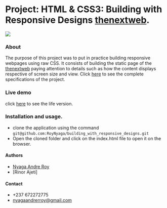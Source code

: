 # Project: HTML & CSS3: Building with Responsive Designs [thenextweb](https://thenextweb.com/).

<img src="https://res.cloudinary.com/it-s-tech/image/upload/v1585172057/Screenshot_from_2020-03-25_22-13-00_lxrr7j.png">

### About
The purpose of this project was to put in practice building responsive webpages using raw CSS. It consists of building the static page of the [thenextweb](https://thenextweb.com/) paying attention to details such as how the content displays respective of screen size and view. Click [here](https://www.theodinproject.com/courses/html5-and-css3/lessons/building-with-responsive-design) to see the complete specifications of the project.

### Live demo 
click [here](https://roynyaga.github.io/building_with_responsive_designs/) to see the life version. 

### Installation and usage.
* clone the application using the command 
`git@github.com:RoyNyaga/building_with_responsive_designs.git`
* Open the cloned folder and click on the index.html file to open it on the browser.



#### Authors
* [Nyaga Andre Roy](https://github.com/RoyNyaga)
* [Rinor Ajeti]

#### Contact
* +237 672272775
* nyagaandrerroy@gmail.com
